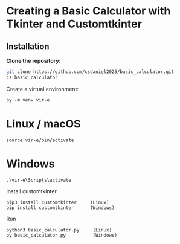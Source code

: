 # Creating a Basic Calculator with Tkinter and Customtkinter

## Installation

**Clone the repository:**

```bash
git clone https://github.com/csdaniel2025/basic_calculator.git
cs basic_calculator
```

Create a virtual environment:
```
py -m venv vir-e
```

# Linux / macOS
```
source vir-e/bin/activate
```
# Windows
```
.\vir-e\Scripts\activate
```

Install customtkinter
```
pip3 install customtkinter     (Linux)
pip install customtkinter      (Windows)
```

Run
```
python3 basic_calculator.py     (Linux)
py basic_calculator.py          (Windows)
```
